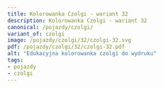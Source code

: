 ```yaml
---
title: Kolorowanka Czolgi - wariant 32
description: Kolorowanka Czolgi - wariant 32
canonical: /pojazdy/czolgi/
variant_of: czolgi
image: /pojazdy/czolgi/32/czolgi-32.svg
pdf: /pojazdy/czolgi/32/czolgi-32.pdf
alt: "Edukacyjna kolorowanka czolgi do wydruku"
tags:
- pojazdy
- czolgi
---
```

